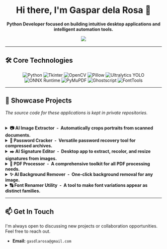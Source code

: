 <div align="center">

# Hi there, I'm Gaspar dela Rosa 👋

**Python Developer focused on building intuitive desktop applications and intelligent automation tools.**

[<img src="https://img.shields.io/badge/Email-d14836?style=for-the-badge&logo=gmail&logoColor=white" />](mailto:gasdlarosa@gmail.com)

</div>

---

## 🛠️ Core Technologies

<p align="center">
  <img src="https://img.shields.io/badge/Python-3776AB?style=for-the-badge&logo=python&logoColor=white" alt="Python"/>
  <img src="https://img.shields.io/badge/Tkinter-2C5985?style=for-the-badge&logo=python&logoColor=white" alt="Tkinter"/>
  <img src="https://img.shields.io/badge/OpenCV-5C3EE8?style=for-the-badge&logo=opencv&logoColor=white" alt="OpenCV"/>
  <img src="https://img.shields.io/badge/Pillow-92447A?style=for-the-badge&logo=pillow&logoColor=white" alt="Pillow"/>
  <img src="https://img.shields.io/badge/Ultralytics-2A3DA4?style=for-the-badge&logo=yolo&logoColor=white" alt="Ultralytics YOLO"/>
  <img src="https://img.shields.io/badge/ONNX-00594C?style=for-the-badge&logo=onnx&logoColor=white" alt="ONNX Runtime"/>
  <img src="https://img.shields.io/badge/PyMuPDF-A41D1A?style=for-the-badge&logo=pypi&logoColor=white" alt="PyMuPDF"/>
  <img src="https://img.shields.io/badge/Ghostscript-000000?style=for-the-badge&logo=ghostscript&logoColor=white" alt="Ghostscript"/>
  <img src="https://img.shields.io/badge/FontTools-4C4C4C?style=for-the-badge&logo=pypi&logoColor=white" alt="FontTools"/>
</p>

---

## 🚀 Showcase Projects
*The source code for these applications is kept in private repositories.*

<br>

<details>
<summary><strong>📷 AI Image Extractor &nbsp;-&nbsp; Automatically crops portraits from scanned documents.</strong></summary>
<br>

An intelligent desktop utility that uses a YOLOv8 model to automatically detect, de-skew, and extract perfectly cropped portrait photos from scanned documents (.pdf, .docx) and images.

<div align="center">
  <img src="https://raw.githubusercontent.com/gasdlarosa/gasdlarosa/main/image-extractor-screenshot.png" width="800">
  <!-- Note: Replace the URL above with the actual URL for your Image Extractor screenshot -->
</div>

#### Key Features:
-   **AI-Powered Smart Cropping:** Utilizes a YOLOv8 model to calculate the ideal crop with proper headroom.
-   **Automatic De-skew & Straighten:** Corrects the perspective of skewed photos using OpenCV.
-   **Multi-Format Support:** Processes images, PDFs, and Word documents to find all embedded photos.
-   **Intelligent Filenaming:** Suggests logical filenames based on the original source document.

</details>

<details>
<summary><strong>🔐 Password Cracker &nbsp;-&nbsp; Versatile password recovery tool for compressed archives.</strong></summary>
<br>

A comprehensive desktop application for recovering lost passwords from ZIP, RAR, and 7z archives. Features multiple attack methods including dictionary attacks using SecLists wordlists, mask attacks for known patterns, and hybrid combinations with real-time progress monitoring.

<div align="center">
  <img src="https://raw.githubusercontent.com/gasdlarosa/gasdlarosa/main/password-cracker-screenshot.png" width="800">
</div>

#### Key Features:
-   **Multiple Attack Modes:** SecLists integration, mask attacks, combination attacks, and custom wordlists.
-   **Advanced Options:** Keyword filtering, leet speak transformations, and hybrid enhancements.
-   **Session Management:** Save and load attack configurations for repeated use.
-   **Detailed Reporting:** Generate comprehensive reports with attack statistics and password strength analysis.

</details>

<details>
<summary><strong>✒️ AI Signature Editor &nbsp;-&nbsp; Desktop app to extract, recolor, and resize signatures from images.</strong></summary>
<br>

An intuitive desktop application that processes signature images using an AI-powered background removal model. This tool allows users to quickly extract a signature, recolor it, resize it to specific dimensions, and save it as a transparent PNG for use in digital documents.

<div align="center">
  <img src="https://raw.githubusercontent.com/gasdlarosa/gasdlarosa/main/e-signature-app-screenshot.png" width="800">
</div>

#### Key Features:
-   **AI Background Removal:** Utilizes a Deep Image Segmentation model (`.onnx`) for accurate extraction.
-   **Live Side-by-Side Preview:** Instantly view changes as you edit.
-   **Full Customization:** Recolor signatures with a color picker and resize to exact dimensions.
-   **Batch Processing:** Automate the editing of multiple signature images at once.

</details>

<details>
<summary><strong>📄 PDF Processor &nbsp;-&nbsp; A comprehensive toolkit for all PDF processing needs.</strong></summary>
<br>

A robust desktop utility for all common PDF tasks, powered by the Ghostscript and PyMuPDF engines. It provides a simple user interface to compress, merge, split, convert, and manage PDF files efficiently.

<div align="center">
  <img src="https://raw.githubusercontent.com/gasdlarosa/gasdlarosa/main/pdf-processor-screenshot.png" width="800">
</div>

#### Key Features:
-   **Versatile Toolkit:** Compress, merge, split, convert, lock, unlock, and watermark PDFs.
-   **High-Quality Engine:** Powered by Ghostscript for reliable and efficient processing.
-   **Advanced Functionality:** Includes page organization, image extraction, and metadata editing.
-   **Intuitive GUI:** A clean and simple interface built for speed and ease of use.

</details>

<details>
<summary><strong>✨ AI Background Remover &nbsp;-&nbsp; One-click background removal for any image.</strong></summary>
<br>

A simple, fast, and functional desktop application that removes the background from images with a single click. Built with Python and Tkinter, it leverages a powerful AI model for high-quality, clean results.

<div align="center">
  <img src="https://raw.githubusercontent.com/gasdlarosa/gasdlarosa/main/background-remover-screenshot.png" width="800">
</div>

#### Key Features:
-   **One-Click Removal:** Load an image and click one button to remove the background.
-   **Simple & Fast UI:** A clean, compact interface designed for an efficient workflow.
-   **Live Previews:** Instantly see the original and the processed image side-by-side.
-   **GUI Logging:** View simple, real-time progress updates in the log panel.

</details>

<details>
<summary><strong>🔠 Font Renamer Utility &nbsp;-&nbsp; A tool to make font variations appear as distinct families.</strong></summary>
<br>

A robust desktop tool that solves the problem of font variations (e.g., "Bold," "Narrow") being grouped under a single parent family in operating systems. It intelligently modifies font metadata to force each variation to appear as its own top-level font family.

<div align="center">
  <img src="https://raw.githubusercontent.com/gasdlarosa/gasdlarosa/main/font-renamer-screenshot.png" width="800">
  <!-- Note: Replace the URL above with the actual URL for your Font Renamer screenshot -->
</div>

#### Key Features:
-   **Batch Processing:** Process entire folders of `.ttf` and `.otf` fonts at once.
-   **Intelligent Renaming:** Automatically modifies all necessary name table entries for maximum compatibility.
-   **Detailed Reporting:** Review a full report of all metadata changes before saving.
-   **Automatic Backups:** Creates timestamped backups of original font files for safety.

</details>

---

## 📫 Get In Touch

I'm always open to discussing new projects or collaboration opportunities. Feel free to reach out.

-   **Email:** `gasdlarosa@gmail.com`
